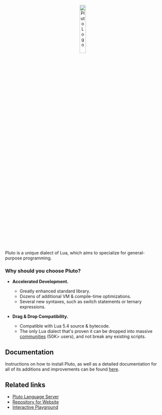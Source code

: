 <p align='center'>
  <img alt="Pluto Logo" width="20%" src="https://avatars.githubusercontent.com/u/108627128" /><br>
</p>
Pluto is a unique dialect of Lua, which aims to specialize for general-purpose programming.

### Why should you choose Pluto?
- **Accelerated Development.**
  - Greatly enhanced standard library.
  - Dozens of additional VM & compile-time optimizations.
  - Several new syntaxes, such as switch statements or ternary expressions.

- **Drag & Drop Compatibility.**
  - Compatible with Lua 5.4 source & bytecode.
  - The only Lua dialect that's proven it can be dropped into massive [communities](https://stand.gg/) (50K> users), and not break any existing scripts.

## Documentation

Instructions on how to install Pluto, as well as a detailed documentation for all of its additions and improvements can be found [here](https://plutolang.github.io/docs/Introduction).

## Related links

- [Pluto Language Server](https://github.com/PlutoLang/pluto-language-server)
- [Repository for Website](https://github.com/PlutoLang/plutolang.github.io)
- [Interactive Playground](https://plutolang.github.io/web/)
